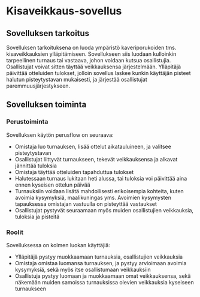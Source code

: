 # Kisaveikkaus-sovellus
## Sovelluksen tarkoitus
Sovelluksen tarkoituksena on luoda ympäristö kaveriporukoiden tms. kisaveikkauksien ylläpitämiseen. Sovellukseen siis luodaan kulloinkin tarpeellinen turnaus tai vastaava, johon voidaan kutsua osallistujia. Osallistujat voivat sitten täyttää veikkauksensa järjestelmään. Ylläpitäjä päivittää otteluiden tulokset, jolloin sovellus laskee kunkin käyttäjän pisteet halutun pisteytystavan mukaisesti, ja järjestää osallistujat paremmuusjärjestykseen.

## Sovelluksen toiminta
### Perustoiminta
Sovelluksen käytön perusflow on seuraava:
* Omistaja luo turnauksen, lisää ottelut aikatauluineen, ja valitsee pisteytystavan
* Osallistujat liittyvät turnaukseen, tekevät veikkauksensa ja alkavat jännittää tuloksia
* Omistaja täyttää otteluiden tapahduttua tulokset
* Halutessaan turnaus lukitaan heti alussa, tai tuloksia voi päivittää aina ennen kyseisen ottelun päivää
* Turnauksiin voidaan lisätä mahdollisesti erikoisempia kohteita, kuten avoimia kysymyksiä, maalikuningas yms. Avoimien kysymysten tapauksessa omistajan vastuulla on pisteyttää vastaukset
* Osallistujat pystyvät seuraamaan myös muiden osallistujien veikkauksia, tuloksia ja pisteitä

### Roolit
Sovelluksessa on kolmen luokan käyttäjiä:
* Ylläpitäjä pystyy muokkaamaan turnauksia, osallistujien veikkauksia
* Omistaja omistaa luomansa turnauksen, ja pystyy arvioimaan avoimia kysymyksiä, sekä myös itse osallistumaan veikkauksiin
* Osallistuja pystyy luomaan ja muokkaamaan omat veikkauksensa, sekä näkemään muiden samoissa turnauksissa olevien veikkauksia kyseiseen turnaukseen
